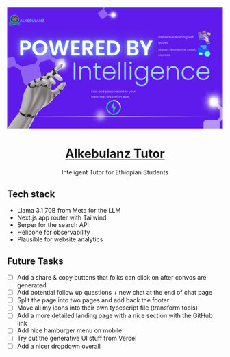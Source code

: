 <a href="https://www.llamatutor.com">
  <img alt="Llama Tutor" src="./public/desktop-screenshot.png">
  <h1 align="center">Alkebulanz Tutor</h1>
</a>

<p align="center">
Inteligent Tutor for Ethiopian Students </p>

## Tech stack

- Llama 3.1 70B from Meta for the LLM
- Next.js app router with Tailwind
- Serper for the search API
- Helicone for observability
- Plausible for website analytics

## Future Tasks

- [ ] Add a share & copy buttons that folks can click on after convos are generated
- [ ] Add potential follow up questions + new chat at the end of chat page
- [ ] Split the page into two pages and add back the footer
- [ ] Move all my icons into their own typescript file (transform.tools)
- [ ] Add a more detailed landing page with a nice section with the GitHub link
- [ ] Add nice hamburger menu on mobile
- [ ] Try out the generative UI stuff from Vercel
- [ ] Add a nicer dropdown overall
